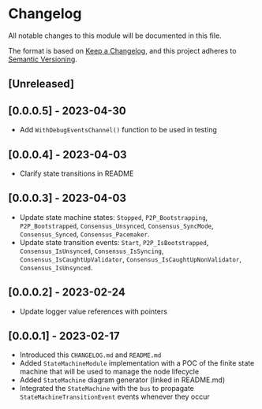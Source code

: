 # Changelog

All notable changes to this module will be documented in this file.

The format is based on [Keep a Changelog](https://keepachangelog.com/en/1.0.0/),
and this project adheres to [Semantic Versioning](https://semver.org/spec/v2.0.0.html).

## [Unreleased]

## [0.0.0.5] - 2023-04-30

- Add `WithDebugEventsChannel()` function to be used in testing
  
## [0.0.0.4] - 2023-04-03

- Clarify state transitions in README

## [0.0.0.3] - 2023-04-03

- Update state machine states: `Stopped`, `P2P_Bootstrapping`, `P2P_Bootstrapped`, `Consensus_Unsynced`, `Consensus_SyncMode`, `Consensus_Synced`, `Consensus_Pacemaker`.
- Update state transition events: `Start`, `P2P_IsBootstrapped`, `Consensus_IsUnsynced`, `Consensus_IsSyncing`, `Consensus_IsCaughtUpValidator`, `Consensus_IsCaughtUpNonValidator`, `Consensus_IsUnsynced`.

## [0.0.0.2] - 2023-02-24

- Update logger value references with pointers

## [0.0.0.1] - 2023-02-17

- Introduced this `CHANGELOG.md` and `README.md`
- Added `StateMachineModule` implementation with a POC of the finite state machine that will be used to manage the node lifecycle
- Added `StateMachine` diagram generator (linked in README.md)
- Integrated the `StateMachine` with the `bus` to propagate `StateMachineTransitionEvent` events whenever they occur

<!-- GITHUB_WIKI: changelog/state_machine -->
